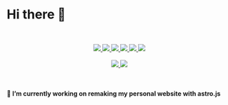# Hi there 👋
<br>
<p align="center">
   <a href="/">
      <img src="https://skillicons.dev/icons?i=linux,bash,powershell,docker,vscode" />
      <img src="https://skillicons.dev/icons?i=visualstudio,vim,unity,figma,svg" />
      <img src="https://skillicons.dev/icons?i=py,css,html,js,ts" />
      <img src="https://skillicons.dev/icons?i=astro,vite,svelte,vue,solidjs" />
      <img src="https://skillicons.dev/icons?i=react,threejs,nodejs,deno,firebase" />
      <img src="https://skillicons.dev/icons?i=c,cs,cpp,rust" />
   </a>
   <br><br>
   <a href="/">
      <img src="https://github-readme-stats.vercel.app/api?username=sklbz&theme=blue-green&count_private=true&show_icons=true&hide_border=true">
      <img src="https://github-readme-stats.vercel.app/api/top-langs?locale=en&card_width=320&langs_count=6&theme=github_dark&hide_border=true&username=sklbz&langs_count=4">
   </a>
</p>
<br><br>
<b> 🔭 I’m currently working on remaking my personal website with astro.js</b>

<!--
- 🔭 I’m currently working on ...
- 👯 I’m looking to collaborate on ...
- 🤔 I’m looking for help with ...
- 💬 Ask me about ...
- 📫 How to reach me: ...
- ⚡ Fun fact: ...
-->
